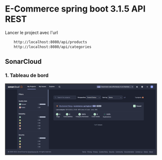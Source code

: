 # E-Commerce spring boot 3.1.5 API REST
Lancer le project avec l'url 
    
        http://localhost:8080/api/products
        http://localhost:8080/api/categories
    
    
## SonarCloud 
### 1. Tableau de bord 

![img.png](img.png)
